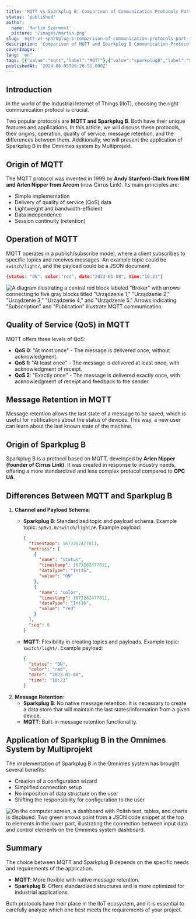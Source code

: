 ```yaml
---
title: 'MQTT vs Sparkplug B: Comparison of Communication Protocols Part I'
status: 'published'
author:
  name: 'Martin Szerment'
  picture: '/images/martin.png'
slug: 'mqtt-vs-sparkplug-b-comparison-of-communication-protocols-part-i'
description: 'Comparison of MQTT and Sparkplug B Communication Protocols in the Context of Industrial Internet of Things (IIoT). Learn about their advantages, differences, quality of service (QoS), and message retention. Discover which protocol better meets the requirements of your IoT project.'
coverImage: ''
lang: 'en'
tags: [{"value":"mqtt","label":"MQTT"},{"value":"sparkplugB","label":"Sparkplug B"},{"label":"Communication Protocol","value":"communicationProtocol"},{"value":"qoS","label":"QoS"},{"value":"iIoT","label":"IIoT"},{"label":"IoT Communication","value":"ioTCommunication"},{"value":"omnimes","label":"Omnimes"},{"label":"Industry 4.0","value":"industry40"},{"label":"Communication Standards","value":"communicationStandards"}]
publishedAt: '2024-06-05T09:20:51.000Z'
---
```


## **Introduction**

In the world of the Industrial Internet of Things (IIoT), choosing the right communication protocol is crucial.

Two popular protocols are **MQTT and Sparkplug B**. Both have their unique features and applications. In this article, we will discuss these protocols, their origins, operation, quality of service, message retention, and the differences between them. Additionally, we will present the application of Sparkplug B in the Omnimes system by Multiprojekt.

## **Origin of MQTT**

The MQTT protocol was invented in 1999 by **Andy Stanford-Clark from IBM and Arlen Nipper from Arcom** (now Cirrus Link). Its main principles are:

- Simple implementation
- Delivery of quality of service (QoS) data
- Lightweight and bandwidth-efficient
- Data independence
- Session continuity (retention)

## **Operation of MQTT**

MQTT operates in a publish/subscribe model, where a client subscribes to specific topics and receives messages. An example topic could be `switch/light/`, and the payload could be a JSON document:

```json
{status: "ON", color:"red", date:"2023-01-08", time:"10:23"}
```

![A diagram illustrating a central red block labeled "Broker" with arrows connecting to five gray blocks titled "Urządzenie 1," "Urządzenie 2," "Urządzenie 3," "Urządzenie 4," and "Urządzenie 5." Arrows indicating "Subscription" and "Publication" illustrate MQTT communication.](/images/publikacja-EyOD.png)

## **Quality of Service (QoS) in MQTT**

MQTT offers three levels of QoS:

- **QoS 0**: "At most once" - The message is delivered once, without acknowledgment.
- **QoS 1**: "At least once" - The message is delivered at least once, with acknowledgment of receipt.
- **QoS 2**: "Exactly once" - The message is delivered exactly once, with acknowledgment of receipt and feedback to the sender.

## **Message Retention in MQTT**

Message retention allows the last state of a message to be saved, which is useful for notifications about the status of devices. This way, a new user can learn about the last known state of the machine.

## **Origin of Sparkplug B**

Sparkplug B is a protocol based on MQTT, developed by **Arlen Nipper (founder of Cirrus Link)**. It was created in response to industry needs, offering a more standardized and less complex protocol compared to **OPC UA**.

## **Differences Between MQTT and Sparkplug B**

1. **Channel and Payload Schema**:
   - **Sparkplug B**: Standardized topic and payload schema. Example topic: `spBv1.0/switch/light/#`. Example payload:

     ```json
     {
       "timestamp": 1673262477011,
       "metrics": [
         {
           "name": "status",
           "timestamp": 1673262477011,
           "dataType": "Int16",
           "value": "ON"
         },
         {
           "name": "color",
           "timestamp": 1673262477011,
           "dataType": "Int16",
           "value": "red"
         }
       ],
       "seq": 9
     }
     ```
   - **MQTT**: Flexibility in creating topics and payloads. Example topic: `switch/light/`. Example payload:

     ```json
     {
       "status": "ON",
       "color": "red",
       "date": "2023-01-08",
       "time": "10:23"
     }
     ```
2. **Message Retention**: 
   - **Sparkplug B**: No native message retention. It is necessary to create a data store that will maintain the last states/information from a given device.
   - **MQTT**: Built-in message retention functionality.

## **Application of Sparkplug B in the Omnimes System by Multiprojekt**

The implementation of Sparkplug B in the Omnimes system has brought several benefits:

- Creation of a configuration wizard
- Simplified connection setup
- No imposition of data structure on the user
- Shifting the responsibility for configuration to the user

![On the computer screen, a dashboard with Polish text, tables, and charts is displayed. Two green arrows point from a JSON code snippet at the top to elements in the lower part, illustrating the connection between input data and control elements on the Omnimes system dashboard.](/images/image-uyot-YwNT.png)

## **Summary**

The choice between MQTT and Sparkplug B depends on the specific needs and requirements of the application.

- **MQTT**: More flexible with native message retention.
- **Sparkplug B**: Offers standardized structures and is more optimized for industrial applications.

Both protocols have their place in the IIoT ecosystem, and it is essential to carefully analyze which one best meets the requirements of your project.